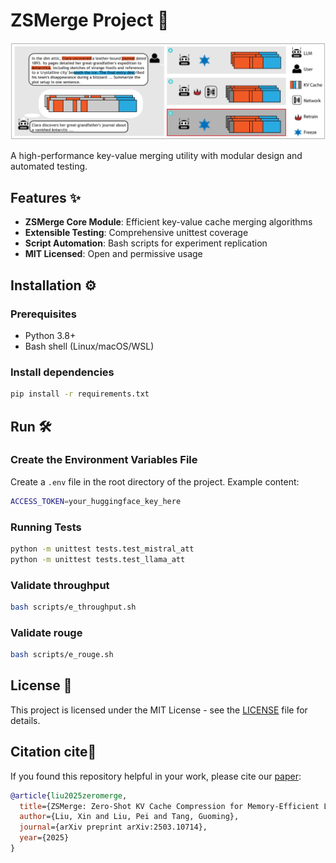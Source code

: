 # ZSMerge Project 🚀

![](./assets/cache_methods.png) 

A high-performance key-value merging utility with modular design and automated testing.

## Features ✨
- ​**ZSMerge Core Module**: Efficient key-value cache merging algorithms
- ​**Extensible Testing**: Comprehensive unittest coverage
- ​**Script Automation**: Bash scripts for experiment replication
- ​**MIT Licensed**: Open and permissive usage

## Installation ⚙️

### Prerequisites
- Python 3.8+
- Bash shell (Linux/macOS/WSL)

### Install dependencies 

```bash
pip install -r requirements.txt
```

## Run 🛠️

### Create the Environment Variables File  
Create a `.env` file in the root directory of the project. Example content:   
```bash
ACCESS_TOKEN=your_huggingface_key_here  
```
### Running Tests

```bash
python -m unittest tests.test_mistral_att
python -m unittest tests.test_llama_att
```

### Validate throughput

```bash
bash scripts/e_throughput.sh
```

### Validate rouge

```bash
bash scripts/e_rouge.sh
```
## License 📄
This project is licensed under the MIT License - see the [LICENSE](./LICENSE) file for details.


## Citation cite🏡

If you found this repository helpful in your work, please cite our [paper](https://arxiv.org/abs/2503.10714):

```bib
@article{liu2025zeromerge,
  title={ZSMerge: Zero-Shot KV Cache Compression for Memory-Efficient Long-Context LLMs},
  author={Liu, Xin and Liu, Pei and Tang, Guoming},
  journal={arXiv preprint arXiv:2503.10714},
  year={2025}
}
```
